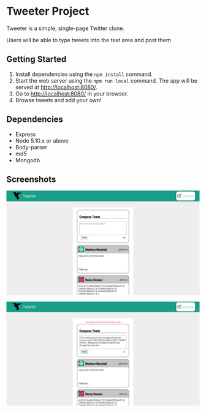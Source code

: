 # Tweeter Project

Tweeter is a simple, single-page Twitter clone.

Users will be able to type tweets into the text area and post them 

## Getting Started

1. Install dependencies using the `npm install` command.
2. Start the web server using the `npm run local` command. The app will be served at <http://localhost:8080/>.
3. Go to <http://localhost:8080/> in your browser.
4. Browse tweets and add your own!

## Dependencies

- Express
- Node 5.10.x or above
- Body-parser
- md5
- Mongodb

## Screenshots

!["Screenshot of full Tweeter app"](https://github.com/da-morgan/tweeter/blob/master/docs/Tweeter.png)

!["Screenshot Tweeter App showing user error messages"](https://github.com/da-morgan/tweeter/blob/master/docs/Not-So-Fast.png)